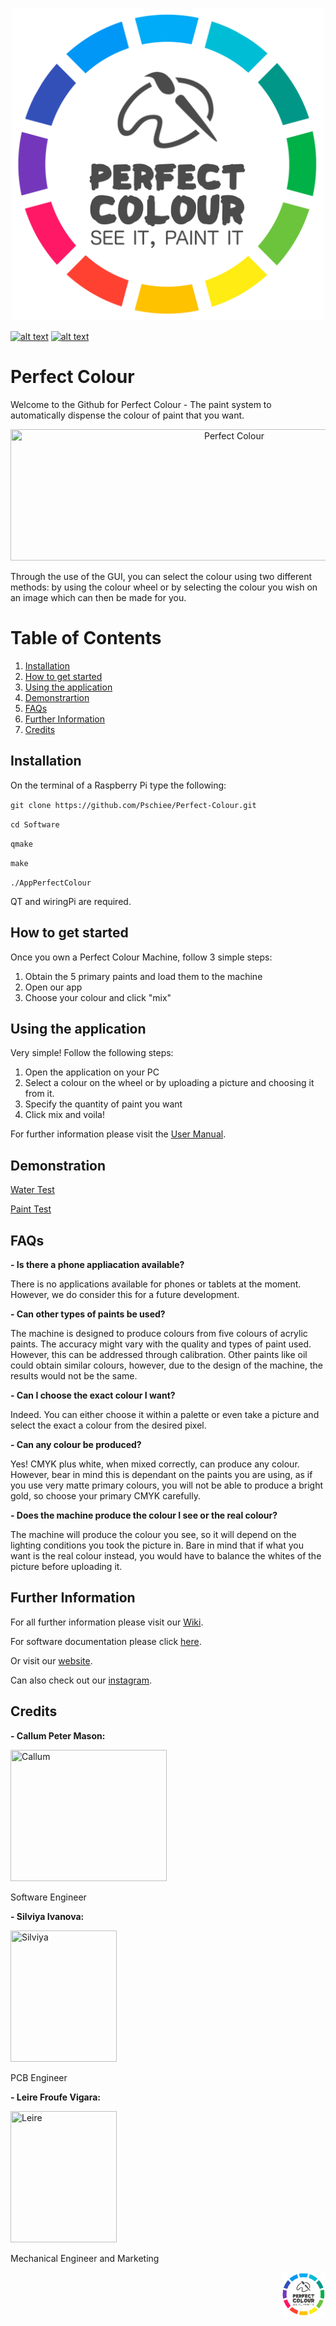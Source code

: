 <p align="center">
	<a href="https://enquiriesperfectco.wixsite.com/perfectcolour">
	<img src="https://github.com/Perfect-Colour/Perfect-Colour/blob/master/Images/Perfect_Colour_Logo_01.png" 
	 title="Perfect Colour" width="500" height="500" ></a></p>

<!-- display the social media buttons in your README -->

[![alt text][1.1]][1]
[![alt text][2.1]][2]

<!-- links to social media icons -->
<!-- no need to change these -->

<!-- icons with padding -->

[1.1]: http://i.imgur.com/tXSoThF.png (twitter icon with padding)
[2.1]: http://i.imgur.com/P3YfQoD.png (facebook icon with padding)


<!-- links to your social media accounts -->
<!-- update these accordingly -->

[1]: https://twitter.com/PerfectColour1
[2]: https://www.facebook.com/Perfect-Colour-2317584661807012/

# Perfect Colour 

Welcome to the Github for Perfect Colour - The paint system to automatically dispense the colour of paint that you want.

<p align="center">
	<img src="https://github.com/Pschiee/Perfect-Colour/blob/master/Images/reasons.PNG" 
	 title="Perfect Colour" width="700" height="210" ></a></p>

Through the use of the GUI, you can select the colour using two different methods: by using the colour wheel or by selecting the colour you wish on an image which can then be made for you. 


# Table of Contents
1. [Installation](#installation)
2. [How to get started](#how-to-get-started)
3. [Using the application](#using-the-application)
4. [Demonstrartion](#demonstration)
5. [FAQs](#faqs)
6. [Further Information](#further-information)
7. [Credits](#credits)

## Installation

On the terminal of a Raspberry Pi type the following:

`git clone https://github.com/Pschiee/Perfect-Colour.git`

`cd Software`

`qmake`

`make`

`./AppPerfectColour`

QT and wiringPi are required.

## How to get started

Once you own a Perfect Colour Machine, follow 3 simple steps:
1. Obtain the 5 primary paints and load them to the machine
2. Open our app
3. Choose your colour and click "mix"


## Using the application

Very simple! Follow the following steps:
1. Open the application on your PC
2. Select a colour on the wheel or by uploading a picture and choosing it from it.
3. Specify the quantity of paint you want
4. Click mix and voila!

For further information please visit the <a href="https://github.com/Pschiee/Perfect-Colour/wiki/User-Manual">User Manual</a>.

## Demonstration

<a href="https://www.youtube.com/watch?v=QNqFCe46agE" target="_blank"> Water Test </a>

<a href="https://www.youtube.com/watch?v=BCwkkFHPxvM" target="_blank"> Paint Test </a>

## FAQs

**- Is there a phone appliacation available?**

There is no applications available for phones or tablets at the moment. However, we do consider this for a future development.

**- Can other types of paints be used?**

The machine is designed to produce colours from five colours of acrylic paints. The accuracy might vary with the quality and types of paint used. However, this can be addressed through calibration. Other paints like oil could obtain similar colours, however, due to the design of the machine, the results would not be the same.

**- Can I choose the exact colour I want?**

Indeed. You can either choose it within a palette or even take a picture and select the exact a colour from the desired pixel.

**- Can any colour be produced?**

Yes! CMYK plus white, when mixed correctly, can produce any colour. However, bear in mind this is dependant on the paints you are using, as if you use very matte primary colours, you will not be able to produce a bright gold, so choose your primary CMYK carefully.

**- Does the machine produce the colour I see or the real colour?**

The machine will produce the colour you see, so it will depend on the lighting conditions you took the picture in. Bare in mind that if what you want is the real colour instead, you would have to balance the whites of the picture before uploading it.

## Further Information

For all further information please visit our <a href="https://github.com/Pschiee/Perfect-Colour/wiki">Wiki</a>. 

For software documentation please click <a href="https://pschiee.github.io/Perfect-Colour/">here</a>. 

Or visit our <a href="https://enquiriesperfectco.wixsite.com/perfectcolour">website</a>.

Can also check out our <a href="https://www.instagram.com/perfect_colour_paint/">instagram</a>.


## Credits

<p align="right">

**- Callum Peter Mason:**

<p align="left">
	<img src="https://github.com/Pschiee/Perfect-Colour/blob/master/Images/Callum.jpg" 
	 title="Callum" width="250" height="210" ></a></p>
<p align="left">
Software Engineer	 
	 
**- Silviya Ivanova:** 

<p align="left">
	<img src="https://github.com/Pschiee/Perfect-Colour/blob/master/Images/Silviya.jpg" 
	 title="Silviya" width="170" height="210" ></a></p>
<p align="leftr">
PCB Engineer

	 
**- Leire Froufe Vigara:**

<p align="left">
	<img src="https://github.com/Pschiee/Perfect-Colour/blob/master/Images/Leire%20FV.jpg" 
	 title="Leire" width="170" height="210" ></a></p>
<p align="left">
Mechanical Engineer and Marketing
	 
	

 <p align="right">
 <img src="https://github.com/Perfect-Colour/Perfect-Colour/blob/master/Images/Perfect_Colour_Logo_01.png" 
	 title="Perfect Colour" width="70" height="70" ></a></p>
	 

